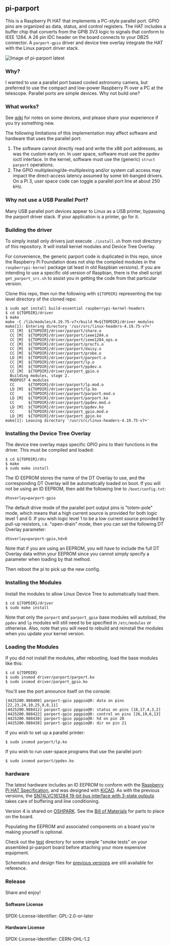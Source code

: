## pi-parport

This is a Raspberry Pi HAT that implements a PC-style parallel port.
GPIO pins are organized as data, status, and control registers.
The HAT includes a buffer chip that converts from the GPIB 3V3 logic
to signals that conform to IEEE 1284.  A 26 pin IDC header on the
board connects to your DB25 connector.  A `parport-gpio` driver and
device tree overlay integrate the HAT with the Linux parport driver stack.


![Image of pi-parport latest](hardware/v4/pi-parport.png)

### Why?

I wanted to use a parallel port based cooled astronomy camera,
but preferred to use the compact and low-power Raspberry Pi
over a PC at the telescope.  Parallel ports are simple devices.
Why not build one?

### What works?

See [wiki](https://github.com/worlickwerx/pi-parport/wiki) for notes on some
devices, and please share your experience if you try something new.

The following limitations of this implementation may affect software and
hardware that uses the parallel port:
1) The software cannot directly read and write the x86 port addresses,
as was the custom early on.  In user space, software must use the ppdev
ioctl interface.  In the kernel, software must use the (generic)
`struct parport` operations.
2) The GPIO multiplexing/de-multiplexing and/or system call access may
impact the direct-access latency assumed by some bit-banged drivers.
On a Pi 3, user space code can toggle a parallel port line at about 250 kHz.

### Why not use a USB Parallel Port?

Many USB parallel port devices appear to Linux as a USB printer, bypassing
the parport driver stack.  If your application is a printer, go for it.

### Building the driver

To simply install only drivers just execute `./install.sh` from root directory
of this repository. It will install kernel modules and Device Tree Overlay.

For convenience, the generic parport code is duplicated in this repo,
since the Raspberry Pi Foundation does not ship the compiled modules
in the `raspberrypi-kernel` package (at least in old Raspbian
versions).  If you are intending to use a specific old version of
Raspbian, there is the shell script `get_parport_src.sh` to assist
you in getting the code from that particular version.

Clone this repo, then run the following with `${TOPDIR}` representing the
top level directory of the cloned repo:
```console
$ sudo apt install build-essential raspberrypi-kernel-headers
$ cd ${TOPDIR}/driver
$ make
make -C /lib/modules/4.19.75-v7+/build M=${TOPDIR}/driver modules
make[1]: Entering directory '/usr/src/linux-headers-4.19.75-v7+'
  CC [M]  ${TOPDIR}/driver/parport/share.o
  CC [M]  ${TOPDIR}/driver/parport/ieee1284.o
  CC [M]  ${TOPDIR}/driver/parport/ieee1284_ops.o
  CC [M]  ${TOPDIR}/driver/parport/procfs.o
  CC [M]  ${TOPDIR}/driver/parport/daisy.o
  CC [M]  ${TOPDIR}/driver/parport/probe.o
  LD [M]  ${TOPDIR}/driver/parport/parport.o
  CC [M]  ${TOPDIR}/driver/parport/lp.o
  CC [M]  ${TOPDIR}/driver/parport/ppdev.o
  CC [M]  ${TOPDIR}/driver/parport_gpio.o
  Building modules, stage 2.
  MODPOST 4 modules
  CC      ${TOPDIR}/driver/parport/lp.mod.o
  LD [M]  ${TOPDIR}/driver/parport/lp.ko
  CC      ${TOPDIR}/driver/parport/parport.mod.o
  LD [M]  ${TOPDIR}/driver/parport/parport.ko
  CC      ${TOPDIR}/driver/parport/ppdev.mod.o
  LD [M]  ${TOPDIR}/driver/parport/ppdev.ko
  CC      ${TOPDIR}/driver/parport_gpio.mod.o
  LD [M]  ${TOPDIR}/driver/parport_gpio.ko
make[1]: Leaving directory '/usr/src/linux-headers-4.19.75-v7+'
```

### Installing the Device Tree Overlay

The device tree overlay maps specific GPIO pins to their functions in
the driver.  This must be compiled and loaded:
```console
$ cd ${TOPDIR}/dts
$ make
$ sudo make install
```
The ID EEPROM stores the name of the DT Overlay to use, and the
corresponding DT Overlay will be automatically loaded on boot.  If you
will not be using an ID EEPROM, then add the following line to
`/boot/config.txt`:
```
dtoverlay=parport-gpio
```
The default drive mode of the parallel port output pins is
"totem-pole" mode, which means that a high current source is provided
for both logic level 1 and 0.  If you wish logic level 1 to be a low
current source provided by pull-up resistors, i.e. "open-drain" mode,
then you can set the following DT Overlay parameter:
```
dtoverlay=parport-gpio,hd=0
```
Note that if you are using an EEPROM, you will have to include the
full DT Overlay data within your EEPROM since you cannot simply
specify a parameter when loading by that method.

Then reboot the pi to pick up the new config.

### Installing the Modules

Install the modules to allow Linux Device Tree to automatically load
them.
```console
$ cd ${TOPDIR}/driver
$ sudo make install
```
Note that only the `parport` and `parport_gpio` base modules will
autoload, the `ppdev` and `lp` modules will still need to be specified
in `/etc/modules` or otherwise.  Also, note that you will need to
rebuild and reinstall the modules when you update your kernel version.

### Loading the Modules

If you did not install the modules, after rebooting, load the base
modules like this:
```console
$ cd ${TOPDIR}
$ sudo insmod driver/parport/parport.ko
$ sudo insmod driver/parport_gpio.ko
```
You'll see the port announce itself on the console:
```console
[4425200.988400] parport-gpio ppgpio@0: data on pins [22,23,24,10,25,9,8,11]
[4425200.988412] parport-gpio ppgpio@0: status on pins [18,17,4,3,2]
[4425200.988422] parport-gpio ppgpio@0: control on pins [26,19,6,13]
[4425200.988430] parport-gpio ppgpio@0: hd on pin 20
[4425200.988438] parport-gpio ppgpio@0: dir on pin 21
```
If you wish to set up a parallel printer:
```console
$ sudo insmod parport/lp.ko
```
If you wish to run user-space programs that use the parallel port:
```console
$ sudo insmod parport/ppdev.ko
```

### hardware

The latest hardware includes an ID EEPROM to conform with the
[Raspberry Pi HAT Specification](https://github.com/raspberrypi/hats),
and was designed with [KiCAD](https://www.kicad.org/).
As with the previous versions, the
[SN74LVC161284 19-bit bus interface with 3-state outputs](http://www.ti.com/product/SN74LVC161284) takes care of buffering and line conditioning.

Version 4 is shared on
[OSHPARK](https://oshpark.com/shared_projects/0Ioh20Gk).
See the [Bill of Materials](hardware/v4/BOM.md) for parts to place on
the board.

Populating the EEPROM and associated components on a board you're making
yourself is optional.

Check out the [test](test/) directory for some simple "smoke tests"
on your assembled pi-parport board before attaching your more
expensive equipment.

Schematics and design files for [previous versions](hardware/)
are still available for reference.

### Release

Share and enjoy!

#### Software License

SPDX-License-Identifier: GPL-2.0-or-later

#### Hardware License

SPDX-License-Identifier: CERN-OHL-1.2
